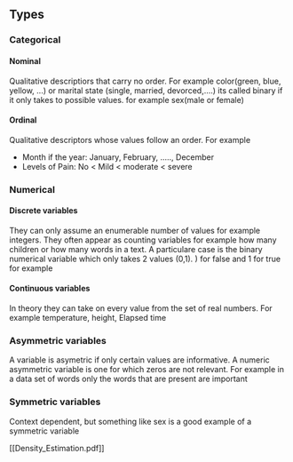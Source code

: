 ## Types

### Categorical
#### Nominal 
Qualitative descriptiors that carry no order. For example color(green, blue, yellow, ...) or marital state (single, married, devorced,....) its called binary if it only takes to possible values. for example sex(male or female)

#### Ordinal
Qualitative descriptors whose values follow an order. For example
- Month if the year: January, February, ....., December
- Levels of Pain: No < Mild < moderate < severe

### Numerical

#### Discrete variables
They can only assume an enumerable number of values for example integers.
They often appear as counting variables for example how many children or how many words in a text. A particulare case is the binary numerical variable which only takes 2 values (0,1). ) for false and 1 for true for example

#### Continuous variables
In theory they can take on every value from the set of real numbers. For example temperature, height, Elapsed time 

### Asymmetric variables
A variable is asymetric if only certain values are informative. A numeric asymmetric variable is one for which zeros are not relevant. For example in a data set of words only the words that are present are important

### Symmetric variables
Context dependent, but something like sex is a good example of a symmetric variable

[[Density_Estimation.pdf]]